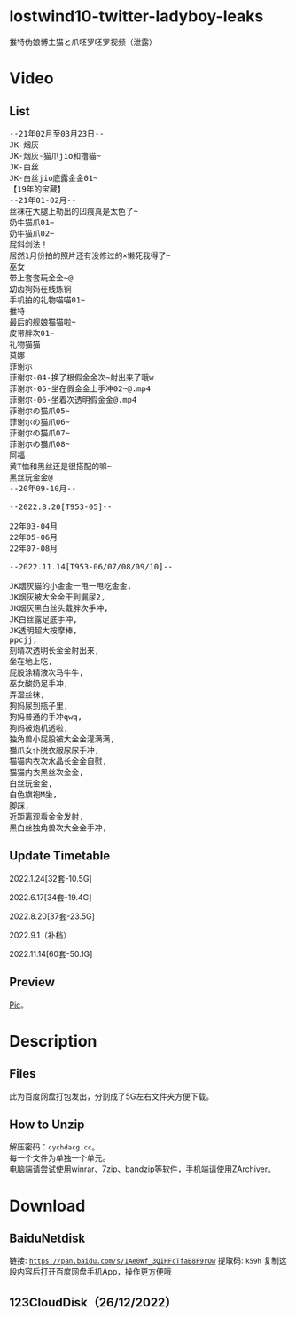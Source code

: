 # lostwind10-twitter-ladyboy-leaks
推特伪娘博主猫と爪呸罗呸罗视频（泄露）<br>
# Video 
## List
<pre>
--21年02月至03月23日--
JK-烟灰
JK-烟灰-猫爪jio和撸猫~
JK-白丝
JK-白丝jio底露金金01~
【19年的宝藏】
--21年01-02月--
丝袜在大腿上勒出的凹痕真是太色了~
奶牛猫爪01~
奶牛猫爪02~
屁斜剑法！
居然1月份拍的照片还有没修过的×懒死我得了~
巫女
带上套套玩金金~@
幼齿狗妈在线炼铜
手机拍的礼物喵喵01~
推特
最后的舰娘猫猫啦~
皮带胖次01~
礼物猫猫
莫娜
菲谢尔
菲谢尔-04-换了根假金金次~射出来了哦w
菲谢尔-05-坐在假金金上手冲02~@.mp4
菲谢尔-06-坐着次透明假金金@.mp4
菲谢尔の猫爪05~
菲谢尔の猫爪06~
菲谢尔の猫爪07~
菲谢尔の猫爪08~
阿福
黄T恤和黑丝还是很搭配的嘛~
黑丝玩金金@
--20年09-10月--

--2022.8.20[T953-05]--

22年03-04月
22年05-06月
22年07-08月

--2022.11.14[T953-06/07/08/09/10]--

JK烟灰猫的小金金一甩一甩吃金金,
JK烟灰被大金金干到漏尿2,
JK烟灰黑白丝头戴胖次手冲,
JK白丝露足底手冲,
JK透明超大按摩棒,
ppcjj,
刻晴次透明长金金射出来,
坐在地上吃,
屁股涂精液次马牛牛,
巫女酸奶足手冲,
弄湿丝袜,
狗妈尿到瓶子里,
狗妈普通的手冲qwq,
狗妈被炮机透啦,
独角兽小屁股被大金金灌满满,
猫爪女仆脱衣服尿尿手冲,
猫猫内衣次水晶长金金自慰,
猫猫内衣黑丝次金金,
白丝玩金金,
白色旗袍M坐,
脚踩,
近距离观看金金发射,
黑白丝独角兽次大金金手冲,
</pre>
## Update Timetable
2022.1.24[32套-10.5G]

2022.6.17[34套-19.4G]

2022.8.20[37套-23.5G]

2022.9.1（补档）

2022.11.14[60套-50.1G]
## Preview
[Pic](/res/c49a7bb17a7af104a4e62bfb53a45769.jpg)。
# Description
## Files
此为百度网盘打包发出，分割成了5G左右文件夹方便下载。
## How to Unzip
解压密码：<code>cychdacg.cc</code>。<br>
每一个文件为单独一个单元。<br>
电脑端请尝试使用winrar、7zip、bandzip等软件，手机端请使用ZArchiver。
# Download
## BaiduNetdisk
链接: <code>https://pan.baidu.com/s/1Ae0Wf_3QIHFcTfaB8F9rOw</code> 提取码: <code>k59h</code> 复制这段内容后打开百度网盘手机App，操作更方便哦
## 123CloudDisk（26/12/2022）

